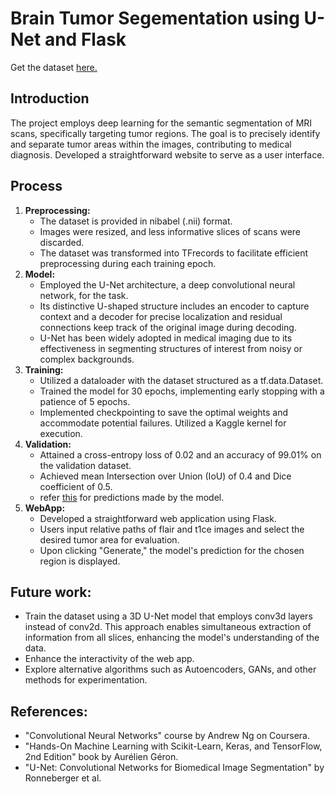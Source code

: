 # Brain Tumor Segementation using U-Net and Flask
Get the dataset [here.](https://www.kaggle.com/datasets/awsaf49/brats20-dataset-training-validation)

## Introduction
The project employs deep learning for the semantic segmentation of MRI scans, specifically targeting tumor regions. 
The goal is to precisely identify and separate tumor areas within the images, contributing to medical diagnosis.
Developed a straightforward website to serve as a user interface.
## Process
1. **Preprocessing:**
   - The dataset is provided in nibabel (.nii) format.
   - Images were resized, and less informative slices of scans were discarded.
   - The dataset was transformed into TFrecords to facilitate efficient preprocessing during each training epoch.
2. **Model:**
   - Employed the U-Net architecture, a deep convolutional neural network, for the task.
   - Its distinctive U-shaped structure includes an encoder to capture context and a decoder for precise localization and residual connections keep track of the original image during decoding.
   - U-Net has been widely adopted in medical imaging due to its effectiveness in segmenting structures of interest from noisy or complex backgrounds.
3. **Training:**
    - Utilized a dataloader with the dataset structured as a tf.data.Dataset.
    - Trained the model for 30 epochs, implementing early stopping with a patience of 5 epochs.
    - Implemented checkpointing to save the optimal weights and accommodate potential failures. Utilized a Kaggle kernel for execution.
4. **Validation:**
    - Attained a cross-entropy loss of 0.02 and an accuracy of 99.01% on the validation dataset.
    - Achieved mean Intersection over Union (IoU) of 0.4 and Dice coefficient of 0.5.
    - refer [this](https://github.com/VeerendraKocherla/Brain-Tumor-Segmentation/blob/main/predictions.ipynb) for predictions made by the model.
5. **WebApp:**
   - Developed a straightforward web application using Flask.
   - Users input relative paths of flair and t1ce images and select the desired tumor area for evaluation.
   - Upon clicking "Generate," the model's prediction for the chosen region is displayed.
## Future work:
  - Train the dataset using a 3D U-Net model that employs conv3d layers instead of conv2d. This approach enables simultaneous extraction of information from all slices, enhancing the model's understanding of the data.
  - Enhance the interactivity of the web app.
  - Explore alternative algorithms such as Autoencoders, GANs, and other methods for experimentation.
## References:
  - "Convolutional Neural Networks" course by Andrew Ng on Coursera.
  - "Hands-On Machine Learning with Scikit-Learn, Keras, and TensorFlow, 2nd Edition" book by Aurélien Géron.
  - "U-Net: Convolutional Networks for Biomedical Image Segmentation" by Ronneberger et al.






